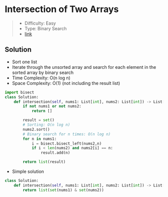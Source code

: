 # Intersection of Two Arrays

> - Difficulty: Easy
> - Type: Binary Search
> - [link](https://leetcode.com/problems/intersection-of-two-arrays/)

## Solution

- Sort one list
- Iterate through the unsorted array and search for each element in the sorted array by binary search
- Time Complexity: O(n log n)
- Space Complexity: O(1) (not including the result list)

```python
import bisect
class Solution:
    def intersection(self, nums1: List[int], nums2: List[int]) -> List[int]:
        if not nums1 or not nums2:
            return []

        result = set()
        # Sorting: O(n log n)
        nums2.sort()
        # Binary search for n times: O(n log n)
        for n in nums1:
            i = bisect.bisect_left(nums2,n)
            if i < len(nums2) and nums2[i] == n:
                result.add(n)

        return list(result)
```

- Simple solution

```python
class Solution:
    def intersection(self, nums1: List[int], nums2: List[int]) -> List[int]:
        return list(set(nums1) & set(nums2))
```

